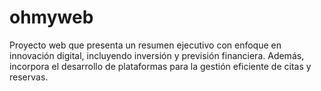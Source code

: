 # ohmyweb
Proyecto web que presenta un resumen ejecutivo con enfoque en innovación digital, incluyendo inversión y previsión financiera. Además, incorpora el desarrollo de plataformas para la gestión eficiente de citas y reservas.
